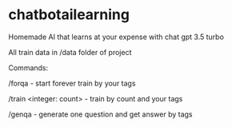 # chatbotailearning

Homemade AI that learns at your expense with chat gpt 3.5 turbo

All train data in /data folder of project

Commands:

/forqa <tags> - start forever train by your tags

/train <integer: count> <tags> - train by count and your tags

/genqa <tags> - generate one question and get answer by tags
